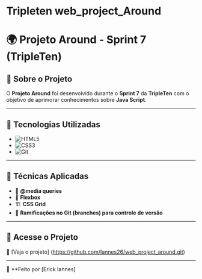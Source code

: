 # Tripleten web_project_Around

# 🌍 Projeto Around - Sprint 7 (TripleTen)

## 📌 Sobre o Projeto

O **Projeto Around** foi desenvolvido durante o **Sprint 7** da **TripleTen** com o objetivo de aprimorar conhecimentos sobre **Java Script**.

---

## 🚀 Tecnologias Utilizadas

- ![HTML5](https://img.shields.io/badge/HTML5-%23E34F26.svg?style=flat&logo=html5&logoColor=white)
- ![CSS3](https://img.shields.io/badge/CSS3-%231572B6.svg?style=flat&logo=css3&logoColor=white)
- ![Git](https://img.shields.io/badge/Git-F05032?style=flat&logo=git&logoColor=white)

---

## 🎯 Técnicas Aplicadas

- 📱 **@media queries**
- 📏 **Flexbox**
- 🏗️ **CSS Grid**
- 🌿 **Ramificações no Git (branches) para controle de versão**

---

## 🔗 Acesse o Projeto

🔗 [Veja o projeto] (https://github.com/Iannes26/web_project_around.git)

---

🔹 \*\*Feito por [Erick Iannes]
